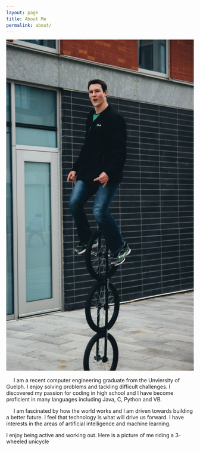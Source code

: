 ```yaml
---
layout: page
title: About Me
permalink: about/
---
```


<img src="assets/images/10549241_10204854257497032_3603929277891564567_o.jpg"/>

  &nbsp;&nbsp;&nbsp;&nbsp; I am a recent computer engineering graduate from the Unviersity of Guelph. I enjoy solving problems and tackling difficult challenges. I discovered my passion for coding in high school and I have become proficient in many languages including Java, C, Python and VB.
  
 &nbsp;&nbsp;&nbsp;&nbsp; I am fascinated by how the world works and I am driven towards building a better future. I feel that technology is what will drive us forward. I have interests in the areas of artificial intelligence and machine learning.
 
 I enjoy being active and working out. Here is a picture of me riding a 3-wheeled unicycle
 


